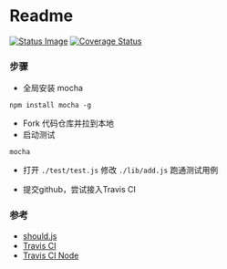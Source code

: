 # Readme
[![Status Image](https://travis-ci.org/xiaolong2013/exercise2.svg?branch=master)](https://travis-ci.org/xiaolong2013/exercise2.svg?branch=master)
[![Coverage Status](https://coveralls.io/repos/github/xiaolong2013/exercise2/badge.svg?branch=master)](https://coveralls.io/github/xiaolong2013/exercise2?branch=master)


### 步骤

* 全局安装 mocha

```
npm install mocha -g
```

* Fork 代码仓库并拉到本地
* 启动测试

```
mocha
```

* 打开 `./test/test.js` 修改 `./lib/add.js` 跑通测试用例 

* 提交github，尝试接入Travis CI

### 参考

* [should.js](https://github.com/shouldjs/should.js)
* [Travis CI](https://www.travis-ci.org/)
* [Travis CI Node](https://docs.travis-ci.com/user/languages/javascript-with-nodejs/)


